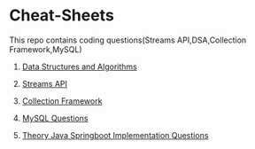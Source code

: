 # Cheat-Sheets
This repo contains coding questions(Streams API,DSA,Collection Framework,MySQL)

1. [Data Structures and Algorithms](docs)

2. [Streams API]()

3. [Collection Framework]()

4. [MySQL Questions]()

5. [Theory Java Springboot Implementation Questions]()
